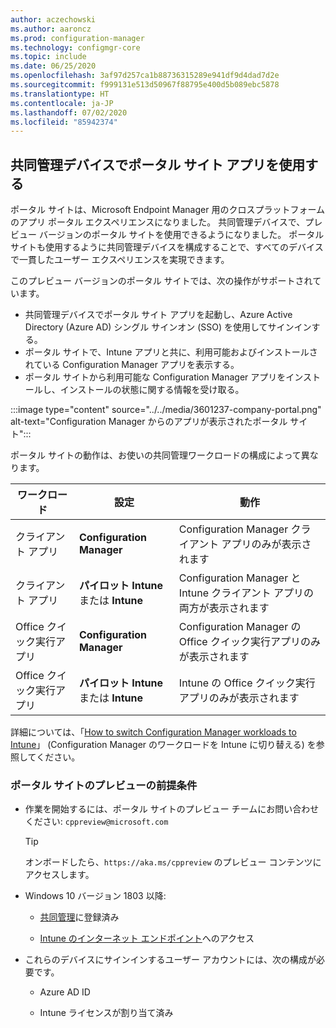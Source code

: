 ```yaml
---
author: aczechowski
ms.author: aaroncz
ms.prod: configuration-manager
ms.technology: configmgr-core
ms.topic: include
ms.date: 06/25/2020
ms.openlocfilehash: 3af97d257ca1b88736315289e941df9d4dad7d2e
ms.sourcegitcommit: f999131e513d50967f88795e400d5b089ebc5878
ms.translationtype: HT
ms.contentlocale: ja-JP
ms.lasthandoff: 07/02/2020
ms.locfileid: "85942374"
---
```

## <a name="use-the-company-portal-app-on-co-managed-devices"></a><a name="bkmk_portal"></a> 共同管理デバイスでポータル サイト アプリを使用する

<!--CMADO-3601237,INADO-4297660-->

ポータル サイトは、Microsoft Endpoint Manager 用のクロスプラットフォームのアプリ ポータル エクスペリエンスになりました。 共同管理デバイスで、プレビュー バージョンのポータル サイトを使用できるようになりました。 ポータル サイトも使用するように共同管理デバイスを構成することで、すべてのデバイスで一貫したユーザー エクスペリエンスを実現できます。

このプレビュー バージョンのポータル サイトでは、次の操作がサポートされています。

- 共同管理デバイスでポータル サイト アプリを起動し、Azure Active Directory (Azure AD) シングル サインオン (SSO) を使用してサインインする。
- ポータル サイトで、Intune アプリと共に、利用可能およびインストールされている Configuration Manager アプリを表示する。
- ポータル サイトから利用可能な Configuration Manager アプリをインストールし、インストールの状態に関する情報を受け取る。

:::image type="content" source="../../media/3601237-company-portal.png" alt-text="Configuration Manager からのアプリが表示されたポータル サイト":::

ポータル サイトの動作は、お使いの共同管理ワークロードの構成によって異なります。

| ワークロード | 設定 | 動作 |
|----------|---------|----------|
| クライアント アプリ | **Configuration Manager** | Configuration Manager クライアント アプリのみが表示されます |
| クライアント アプリ | **パイロット Intune** または **Intune** | Configuration Manager と Intune クライアント アプリの両方が表示されます |
| Office クイック実行アプリ | **Configuration Manager** | Configuration Manager の Office クイック実行アプリのみが表示されます |
| Office クイック実行アプリ | **パイロット Intune** または **Intune** | Intune の Office クイック実行アプリのみが表示されます |

詳細については、「[How to switch Configuration Manager workloads to Intune](../../../../../comanage/how-to-switch-workloads.md)」 (Configuration Manager のワークロードを Intune に切り替える) を参照してください。

### <a name="prerequisites-for-company-portal-preview"></a><a name="bkmk_prereq"></a> ポータル サイトのプレビューの前提条件

- 作業を開始するには、ポータル サイトのプレビュー チームにお問い合わせください: `cppreview@microsoft.com`

    > [!TIP]
    > オンボードしたら、`https://aka.ms/cppreview` のプレビュー コンテンツにアクセスします。

- Windows 10 バージョン 1803 以降:

  - [共同管理](../../../../../comanage/how-to-enable.md)に登録済み

  - [Intune のインターネット エンドポイント](../../../../../../intune/fundamentals/intune-endpoints.md)へのアクセス

- これらのデバイスにサインインするユーザー アカウントには、次の構成が必要です。

  - Azure AD ID

  - Intune ライセンスが割り当て済み
